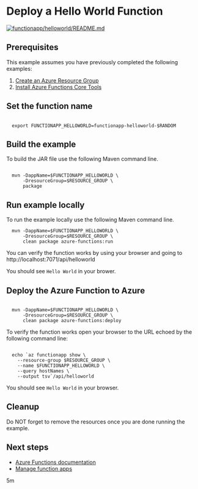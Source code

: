 
# Deploy a Hello World Function

[![functionapp/helloworld/README.md](https://github.com/Azure-Samples/java-on-azure-examples/actions/workflows/functionapp_helloworld_README_md.yml/badge.svg)](https://github.com/Azure-Samples/java-on-azure-examples/actions/workflows/functionapp_helloworld_README_md.yml)

## Prerequisites

<!-- workflow.cron(0 1 * * 4) -->

<!-- workflow.run()

  export REGION=eastus

  -->

<!-- workflow.include(../../group/create/README.md) -->
<!-- workflow.include(../install-tools/README.md) -->

This example assumes you have previously completed the following examples:

1. [Create an Azure Resource Group](../../group/create/README.md)
1. [Install Azure Functions Core Tools](https://docs.microsoft.com/azure/azure-functions/functions-run-local#install-the-azure-functions-core-tools)

<!-- workflow.run() 

  cd functionapp/helloworld
  mkdir .mvn
  echo "-ntp" > .mvn/maven.config

  -->

## Set the function name

```shell

  export FUNCTIONAPP_HELLOWORLD=functionapp-helloworld-$RANDOM

```

## Build the example

To build the JAR file use the following Maven command line.

```shell

  mvn -DappName=$FUNCTIONAPP_HELLOWORLD \
      -DresourceGroup=$RESOURCE_GROUP \
      package

```

## Run example locally

To run the example locally use the following Maven command line.

<!-- workflow.skip() -->
```shell
  mvn -DappName=$FUNCTIONAPP_HELLOWORLD \
      -DresourceGroup=$RESOURCE_GROUP \
      clean package azure-functions:run
```

You can verify the function works by using your browser and going to 
http://localhost:7071/api/helloworld

You should see `Hello World` in your brower.

## Deploy the Azure Function to Azure

```shell

  mvn -DappName=$FUNCTIONAPP_HELLOWORLD \
      -DresourceGroup=$RESOURCE_GROUP \
      clean package azure-functions:deploy

```

To verify the function works open your browser to the URL echoed by the 
following command line:

```shell

  echo `az functionapp show \
    --resource-group $RESOURCE_GROUP \
    --name $FUNCTIONAPP_HELLOWORLD \
    --query hostNames \
    --output tsv`/api/helloworld

```

You should see `Hello World` in your browser.

<!-- workflow.run()

  cd ../..

 -->

## Cleanup

<!-- workflow.directOnly() 

  az group delete --name $RESOURCE_GROUP --yes || true
  
  -->

Do NOT forget to remove the resources once you are done running the example.

## Next steps

* [Azure Functions documentation](https://docs.microsoft.com/en-us/azure/azure-functions/README.md)
* [Manage function apps](https://docs.microsoft.com/cli/azure/functionapp)

5m
